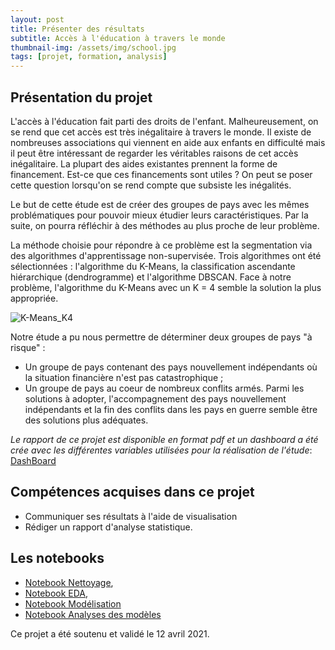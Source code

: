 ```yaml
---
layout: post
title: Présenter des résultats
subtitle: Accès à l'éducation à travers le monde
thumbnail-img: /assets/img/school.jpg
tags: [projet, formation, analysis]
---
```


## Présentation du projet

L'accès à l'éducation fait parti des droits de l'enfant. Malheureusement, on se rend que cet accès est très inégalitaire à travers le monde. Il existe de nombreuses associations qui viennent en aide aux enfants en difficulté mais il peut être intéressant de regarder les véritables raisons de cet accès inégalitaire. La plupart des aides existantes prennent la forme de financement. Est-ce que ces financements sont utiles ? On peut se poser cette question lorsqu'on se rend compte que subsiste les inégalités. 

Le but de cette étude est de créer des groupes de pays avec les mêmes problématiques pour pouvoir mieux étudier leurs caractéristiques. Par la suite, on pourra réfléchir à des méthodes au plus proche de leur problème.

La méthode choisie pour répondre à ce problème est la segmentation via des algorithmes d'apprentissage non-supervisée. Trois algorithmes ont été sélectionnées : l'algorithme du K-Means, la classification ascendante hiérarchique (dendrogramme) et l'algorithme DBSCAN. Face à notre problème, l'algorithme du K-Means avec un K = 4 semble la solution la plus appropriée.

![K-Means_K4](https://user-images.githubusercontent.com/64648386/115602142-e39ba580-a2de-11eb-92bf-2460d1257672.png)

Notre étude a pu nous permettre de déterminer deux groupes de pays "à risque" : 
- Un groupe de pays contenant des pays nouvellement indépendants où la situation financière n'est pas catastrophique ; 
- Un groupe de pays au coeur de nombreux conflits armés. 
Parmi les solutions à adopter, l'accompagnement des pays nouvellement indépendants et la fin des conflits dans les pays en guerre semble être des solutions plus adéquates. 

*Le rapport de ce projet est disponible en format pdf et un dashboard a été crée avec les différentes variables utilisées pour la réalisation de l'étude*: [DashBoard](https://public.tableau.com/views/Acceslducationtraverslemonde/Tableaudebord6?:language=fr&:display_count=y&:origin=viz_share_link)

## Compétences acquises dans ce projet

- Communiquer ses résultats à l'aide de visualisation
- Rédiger un rapport d'analyse statistique.


## Les notebooks

- [Notebook Nettoyage](https://github.com/Sylvariane/acces_education/blob/main/1_data_cleaning.ipynb), 
- [Notebook EDA](https://github.com/Sylvariane/acces_education/blob/main/2_data_EDA.ipynb), 
- [Notebook Modélisation](https://github.com/Sylvariane/acces_education/blob/main/3_data_modeling.ipynb)
- [Notebook Analyses des modèles](https://github.com/Sylvariane/acces_education/blob/main/4_Model_analysis.ipynb)

Ce projet a été soutenu et validé le 12 avril 2021.
